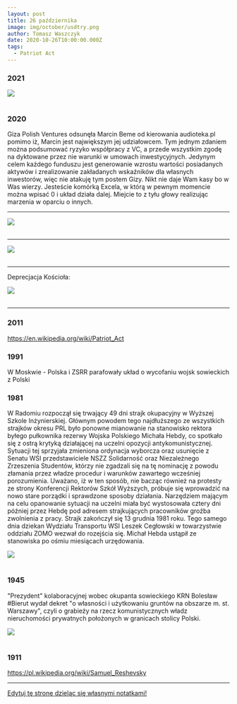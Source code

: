 ```yaml
---
layout: post
title: 26 października
image: img/october/usdtry.png
author: Tomasz Waszczyk
date: 2020-10-26T10:00:00.000Z
tags:
  - Patriot Act
---
```


### 2021

<img src="./img/october/polexit.jpeg"><br><br>

### 2020

Giza Polish Ventures odsunęła Marcin Beme od kierowania audioteka.pl pomimo iż, Marcin jest największym jej udziałowcem.
Tym jednym zdaniem można podsumować ryzyko współpracy z VC, a przede wszystkim zgodę na dyktowane przez nie warunki w umowach inwestycyjnych.
Jedynym celem każdego funduszu jest generowanie wzrostu wartości posiadanych aktywów i zrealizowanie zakładanych wskaźników dla własnych inwestorów, więc nie atakuję tym postem Gizy. Nikt nie daje Wam kasy bo w Was wierzy. Jesteście komórką Excela,  w którą w pewnym momencie można wpisać 0 i układ działa dalej. Miejcie to z tyłu głowy realizując marzenia w oparciu o innych.

---

<img src="./img/october/zandarmeriapolska.jpg"><br><br>

---

<img src="./img/october/usdtry.png"><br><br>

---

Deprecjacja Kościoła:

<img src="./img/october/kobietywalcza.jpeg"><br><br>

---

### 2011

https://en.wikipedia.org/wiki/Patriot_Act

### 1991

W Moskwie - Polska i ZSRR parafowały układ o wycofaniu wojsk sowieckich z Polski

### 1981

W Radomiu rozpoczął się trwający 49 dni strajk okupacyjny w Wyższej Szkole Inżynierskiej. Głównym powodem tego najdłuższego ze wszystkich strajków okresu PRL było ponowne  mianowanie na stanowisko rektora byłego pułkownika rezerwy Wojska Polskiego Michała Hebdy, co spotkało się z ostrą krytyką działającej na uczelni  opozycji antykomunistycznej. Sytuacji tej sprzyjała zmieniona ordynacja wyborcza oraz usunięcie z Senatu WSI  przedstawiciele NSZZ Solidarność oraz Niezależnego Zrzeszenia Studentów, którzy nie zgadzali się  na tę nominację z powodu złamania przez  władze  procedur i warunków zawartego wcześniej porozumienia.  Uważano, iż w ten sposób, nie bacząc również na protesty ze strony Konferencji Rektorów Szkół Wyższych, próbuje się wprowadzić na nowo stare porządki i sprawdzone sposoby działania. Narzędziem mającym na celu opanowanie sytuacji na uczelni miała być wystosowała cztery dni później przez Hebdę pod adresem strajkujących pracowników groźba zwolnienia z pracy. Strajk zakończył się 13 grudnia 1981 roku. Tego samego dnia dziekan Wydziału Transportu WSI Leszek Cegłowski w towarzystwie oddziału ZOMO wezwał do rozejścia się. Michał Hebda ustąpił ze stanowiska po ośmiu miesiącach urzędowania.

<img src="./img/october/strajk.jpg"><br><br>

### 1945

"Prezydent" kolaboracyjnej wobec okupanta sowieckiego KRN Bolesław #Bierut wydał dekret "o własności i użytkowaniu gruntów na obszarze m. st. Warszawy", czyli o grabieży na rzecz komunistycznych władz nieruchomości prywatnych położonych w granicach stolicy Polski.

<img src="./img/october/bierut.jpeg"><br><br>

### 1911

https://pl.wikipedia.org/wiki/Samuel_Reshevsky

---

<a href="https://github.com/TomaszWaszczyk/historia.waszczyk.com/edit/master/src/content/october-26.md" target="_blank">Edytuj tę stronę dzieląc się własnymi notatkami!</a>
